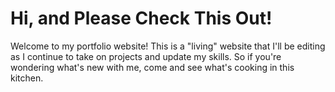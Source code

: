 # Hi, and Please Check This Out!
Welcome to my portfolio website! This is a "living" website that I'll be editing as I continue to take on projects and update my skills. So if you're wondering what's new with me, come and see what's cooking in this kitchen. 


